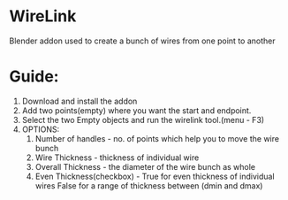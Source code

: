 # WireLink
Blender addon used to create a bunch of wires from one point to another 


# Guide:
1. Download and install the addon
2. Add two points(empty) where you want the start and endpoint. 
3. Select the two Empty objects and run the wirelink tool.(menu - F3)
4.    OPTIONS:
      1. Number of handles - no. of points which help you to move the wire bunch 
      2. Wire Thickness - thickness of individual wire
      3. Overall Thickness - the diameter of the wire bunch as whole 
      4. Even Thickness(checkbox) - True for even thickness of individual wires 
                                    False for a range of thickness between (dmin and dmax)
